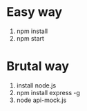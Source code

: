 # Easy way
1. npm install
2. npm start

# Brutal way
1. install node.js
2. npm install express -g
3. node api-mock.js
